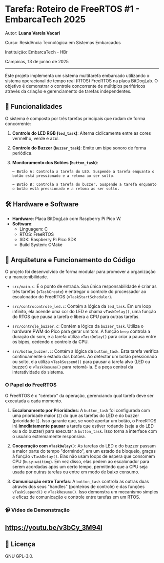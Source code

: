 # Tarefa: Roteiro de FreeRTOS #1 - EmbarcaTech 2025

Autor: **Luana Varela Vacari**

Curso: Residência Tecnológica em Sistemas Embarcados

Instituição: EmbarcaTech - HBr

Campinas, 13 de junho de 2025

---

Este projeto implementa um sistema multitarefa embarcado utilizando o sistema operacional de tempo real (RTOS) FreeRTOS na placa BitDogLab. O objetivo é demonstrar o controle concorrente de múltiplos periféricos através da criação e gerenciamento de tarefas independentes.


## 🚀 Funcionalidades

O sistema é composto por três tarefas principais que rodam de forma concorrente:

1.  **Controle do LED RGB (`led_task`)**: Alterna ciclicamente entre as cores vermelho, verde e azul.
2.  **Controle do Buzzer (`buzzer_task`)**: Emite um bipe sonoro de forma periódica.
3.  **Monitoramento dos Botões (`button_task`)**:

        ↪ Botão A: Controla a tarefa do LED. Suspende a tarefa enquanto o botão está pressionado e a retoma ao ser solto.

        ↪ Botão B: Controla a tarefa do buzzer. Suspende a tarefa enquanto o botão está pressionado e a retoma ao ser solto.

## 🛠️ Hardware e Software

* **Hardware**: Placa BitDogLab com Raspberry Pi Pico W.
* **Software**:
    * Linguagem: C
    * RTOS: FreeRTOS
    * SDK: Raspberry Pi Pico SDK
    * Build System: CMake



## 📐 Arquitetura e Funcionamento do Código

O projeto foi desenvolvido de forma modular para promover a organização e a manutenibilidade.

* `src/main.c`: É o ponto de entrada. Sua única responsabilidade é criar as três tarefas (`xTaskCreate`) e entregar o controle do processador ao escalonador do FreeRTOS (`vTaskStartScheduler`).

* `src/controcontrole_led.c`: Contém a lógica da `led_task`. Em um loop infinito, ela acende uma cor do LED e chama `vTaskDelay()`, uma função do RTOS que pausa a tarefa e libera a CPU para outras tarefas.

* `src/controle_buzzer.c`: Contém a lógica da `buzzer_task`. Utiliza o hardware PWM do Pico para gerar um tom. A função `beep` controla a duração do som, e a tarefa utiliza `vTaskDelay()` para criar a pausa entre os bipes, cedendo o controle da CPU.

* `src/botao_buzzer.c`: Contém a lógica da `button_task`. Esta tarefa verifica continuamente o estado dos botões. Ao detectar um botão pressionado ou solto, ela utiliza `vTaskSuspend()` para pausar a tarefa alvo (LED ou buzzer) e `vTaskResume()` para retomá-la. É a peça central da interatividade do sistema.

### O Papel do FreeRTOS

O FreeRTOS é o "cérebro" da operação, gerenciando qual tarefa deve ser executada a cada momento.

1.  **Escalonamento por Prioridades**: A `button_task` foi configurada com uma prioridade maior (`2`) do que as tarefas do LED e do buzzer (prioridade `1`). Isso garante que, se você apertar um botão, o FreeRTOS irá **imediatamente pausar** a tarefa que estiver rodando (seja a do LED ou a do buzzer) para executar a `button_task`. Isso torna a interface com o usuário extremamente responsiva.

2.  **Cooperação com `vTaskDelay()`**: As tarefas do LED e do buzzer passam a maior parte do tempo "dormindo", em um estado de bloqueio, graças à função `vTaskDelay()`. Elas não usam loops de espera que consomem CPU (`busy-waiting`). Em vez disso, elas pedem ao escalonador para serem acordadas após um certo tempo, permitindo que a CPU seja usada por outras tarefas ou entre em modo de baixo consumo.

3.  **Comunicação entre Tarefas**: A `button_task` controla as outras duas através dos seus "handles" (ponteiros de controle) e das funções `vTaskSuspend()` e `vTaskResume()`. Isso demonstra um mecanismo simples e eficaz de comunicação e controle entre tarefas em um RTOS.

### 📹 Vídeo de Demonstração

https://youtu.be/v3bCy_3M94I
---

## 📜 Licença
GNU GPL-3.0.